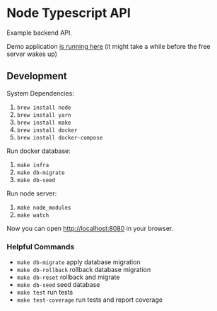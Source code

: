 # Node Typescript API

Example backend API.

Demo application [is running here](https://node-typescript-api.herokuapp.com/) (it might take a while before the free server wakes up)

## Development

System Dependencies:

1. `brew install node`
2. `brew install yarn`
3. `brew install make`
3. `brew install docker`
4. `brew install docker-compose`

Run docker database:

1. `make infra`
2. `make db-migrate`
3. `make db-seed`

Run node server:

1. `make node_modules`
2. `make watch`

Now you can open [http://localhost:8080](http://localhost:8080) in your browser.

### Helpful Commands

- `make db-migrate`     apply database migration
- `make db-rollback`    rollback database migration
- `make db-reset`       rollback and migrate
- `make db-seed`        seed database
- `make test`           run tests
- `make test-coverage`  run tests and report coverage

